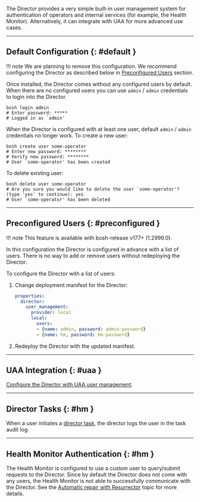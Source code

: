 The Director provides a very simple built-in user management system for authentication of operators and internal services (for example, the Health Monitor). Alternatively, it can integrate with UAA for more advanced use cases.

---
## Default Configuration {: #default }

!!! note
    We are planning to remove this configuration. We recommend configuring the Director as described below in [Preconfigured Users](#preconfigured) section.

Once installed, the Director comes without any configured users by default. When there are no configured users you can use `admin` / `admin` credentials to login into the Director.

```shell
bosh login admin
# Enter password: *****
# Logged in as `admin'
```

When the Director is configured with at least one user, default `admin` / `admin` credentials no longer work. To create a new user:

```shell
bosh create user some-operator
# Enter new password: ********
# Verify new password: ********
# User `some-operator' has been created
```

To delete existing user:

```shell
bosh delete user some-operator
# Are you sure you would like to delete the user `some-operator'? (type 'yes' to continue): yes
# User `some-operator' has been deleted
```

---
## Preconfigured Users {: #preconfigured }

!!! note
    This feature is available with bosh-release v177+ (1.2999.0).

In this configuration the Director is configured in advance with a list of users. There is no way to add or remove users without redeploying the Director.

To configure the Director with a list of users:

1. Change deployment manifest for the Director:

    ```yaml
    properties:
      director:
        user_management:
          provider: local
          local:
            users:
            - {name: admin, password: admin-password}
            - {name: hm, password: hm-password}
    ```

1. Redeploy the Director with the updated manifest.

---
## UAA Integration {: #uaa }

[Configure the Director with UAA user management](director-users-uaa.md).

---
## Director Tasks {: #hm }

When a user initiates a [director task](director-tasks.md), the director logs the user in the task audit log.

---
## Health Monitor Authentication {: #hm }

The Health Monitor is configured to use a custom user to query/submit requests to the Director. Since by default the Director does not come with any users, the Health Monitor is not able to successfully communicate with the Director. See the [Automatic repair with Resurrector](resurrector.md) topic for more details.
